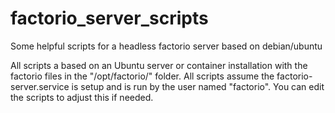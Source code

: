 # factorio_server_scripts
Some helpful scripts for a headless factorio server based on debian/ubuntu


All scripts a based on an Ubuntu server or container installation with the factorio files in the "/opt/factorio/" folder.
All scripts assume the factorio-server.service is setup and is run by the user named "factorio". You can edit the scripts to adjust this if needed.
